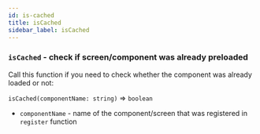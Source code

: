 ```yaml
---
id: is-cached
title: isCached
sidebar_label: isCached
---
```


### `isCached` - check if screen/component was already preloaded

Call this function if you need to check whether the component was already loaded or not:

`isCached(componentName: string)` => `boolean`

- `componentName` - name of the component/screen that was registered in `register` function